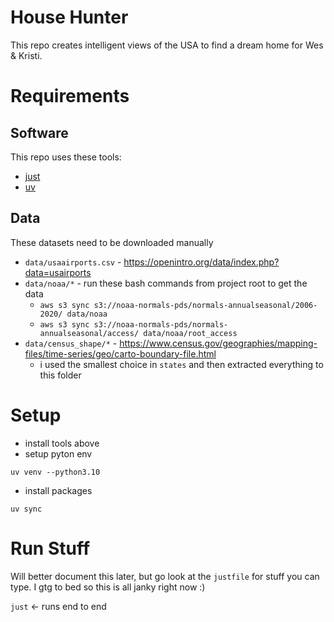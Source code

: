 # House Hunter

This repo creates intelligent views of the USA to find a dream home for Wes & Kristi.

# Requirements

## Software

This repo uses these tools:

- [just](https://github.com/casey/just)
- [uv](https://github.com/astral-sh/uv)

## Data

These datasets need to be downloaded manually

- `data/usaairports.csv` - https://openintro.org/data/index.php?data=usairports
- `data/noaa/*` - run these bash commands from project root to get the data
    - `aws s3 sync s3://noaa-normals-pds/normals-annualseasonal/2006-2020/ data/noaa`
    - `aws s3 sync s3://noaa-normals-pds/normals-annualseasonal/access/ data/noaa/root_access`
- `data/census_shape/*` - https://www.census.gov/geographies/mapping-files/time-series/geo/carto-boundary-file.html
    - i used the smallest choice in `states` and then extracted everything to this folder

# Setup

- install tools above
- setup pyton env

`uv venv --python3.10`

- install packages

`uv sync`

# Run Stuff
Will better document this later, but go look at the `justfile` for stuff you can type. I gtg to bed so this is all janky right now :)

`just` <- runs end to end